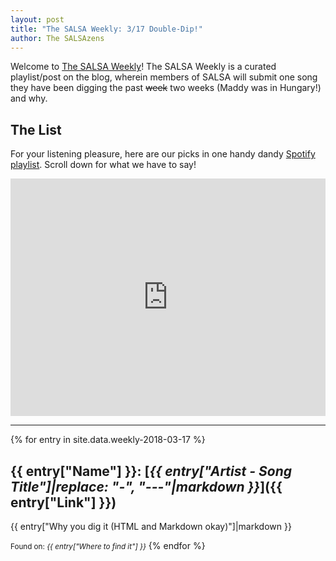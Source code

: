 ```yaml
---
layout: post
title: "The SALSA Weekly: 3/17 Double-Dip!"
author: The SALSAzens
---
```


Welcome to [The SALSA Weekly](/weekly)! The SALSA Weekly is a curated playlist/post on the blog, wherein members of SALSA will submit one song they have been digging the past ~~week~~ two weeks (Maddy was in Hungary!) and why.

<style>
iframe { margin: 0 auto; display: block; width: 100%; }
</style>

## The List

For your listening pleasure, here are our picks in one handy dandy [Spotify
playlist](https://open.spotify.com/user/drabmakyo/playlist/4CCDCq994s5KLW4D8iKgMP). Scroll down for what we have to say!

<iframe
src="https://open.spotify.com/embed/user/drabmakyo/playlist/4CCDCq994s5KLW4D8iKgMP" width="300" height="380" frameborder="0" allowtransparency="true"></iframe>

-----

{% for entry in site.data.weekly-2018-03-17 %}
## {{ entry["Name"] }}: [*{{ entry["Artist - Song Title"]|replace: "-", "---"|markdown }}*]({{ entry["Link"] }})

{{ entry["Why you dig it (HTML and Markdown okay)"]|markdown }}

<small>Found on: <em>{{ entry["Where to find it"] }}</em></small>
{% endfor %}

